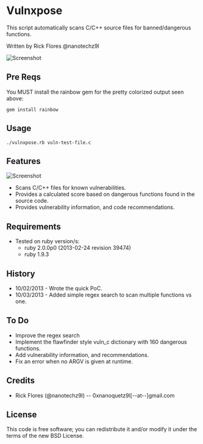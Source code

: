 
Vulnxpose
==============

This script automatically scans C/C++ source files for banned/dangerous functions.

Written by Rick Flores @nanotechz9l

![Screenshot](http://img10.imageshack.us/img10/7636/fpg5.png)

## Pre Reqs

You MUST install the rainbow gem for the pretty colorized output seen above:

	gem install rainbow
	
## Usage
	./vulnxpose.rb vuln-test-file.c
	
## Features

 ![Screenshot](http://img600.imageshack.us/img600/1108/to5y.png)

* Scans C/C++ files for known vulnerabilities.
* Provides a calculated score based on dangerous functions found in the source code.
* Provides vulnerability information, and code recommendations. 

## Requirements
* Tested on ruby version/s:
	* ruby 2.0.0p0 (2013-02-24 revision 39474)
	* ruby 1.9.3

## History
* 10/02/2013 - Wrote the quick PoC.
* 10/03/2013 - Added simple regex search to scan multiple functions vs one.

## To Do
* Improve the regex search
* Implement the flawfinder style vuln_c dictionary with 160 dangerous functions.
* Add vulnerability information, and recommendations.
* Fix an error when no ARGV is given at runtime.

## Credits
* Rick Flores (@nanotechz9l) -- 0xnanoquetz9l[--at--]gmail.com

## License
This code is free software; you can redistribute it and/or modify it under the
terms of the new BSD License.
